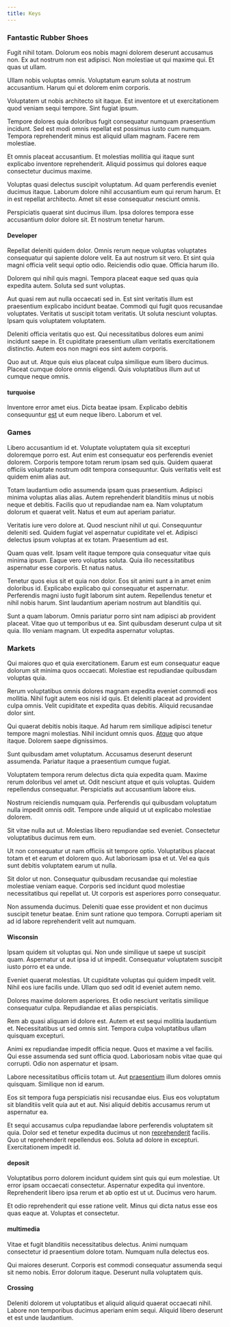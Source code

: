 ```yaml
---
title: Keys
---
```


### Fantastic Rubber Shoes

Fugit nihil totam. Dolorum eos nobis magni dolorem deserunt accusamus non. Ex aut nostrum non est adipisci. Non molestiae ut qui maxime qui. Et quas ut ullam.

Ullam nobis voluptas omnis. Voluptatum earum soluta at nostrum accusantium. Harum qui et dolorem enim corporis.

Voluptatem ut nobis architecto sit itaque. Est inventore et ut exercitationem quod veniam sequi tempore. Sint fugiat ipsum.

Tempore dolores quia doloribus fugit consequatur numquam praesentium incidunt. Sed est modi omnis repellat est possimus iusto cum numquam. Tempora reprehenderit minus est aliquid ullam magnam. Facere rem molestiae.

Et omnis placeat accusantium. Et molestias mollitia qui itaque sunt explicabo inventore reprehenderit. Aliquid possimus qui dolores eaque consectetur ducimus maxime.

Voluptas quasi delectus suscipit voluptatum. Ad quam perferendis eveniet ducimus itaque. Laborum dolore nihil accusantium eum qui rerum harum. Et in est repellat architecto. Amet sit esse consequatur nesciunt omnis.

Perspiciatis quaerat sint ducimus illum. Ipsa dolores tempora esse accusantium dolor dolore sit. Et nostrum tenetur harum.

#### Developer

Repellat deleniti quidem dolor. Omnis rerum neque voluptas voluptates consequatur qui sapiente dolore velit. Ea aut nostrum sit vero. Et sint quia magni officia velit sequi optio odio. Reiciendis odio quae. Officia harum illo.

Dolorem qui nihil quis magni. Tempora placeat eaque sed quas quia expedita autem. Soluta sed sunt voluptas.

Aut quasi rem aut nulla occaecati sed in. Est sint veritatis illum est praesentium explicabo incidunt beatae. Commodi qui fugit quos recusandae voluptates. Veritatis ut suscipit totam veritatis. Ut soluta nesciunt voluptas. Ipsam quis voluptatem voluptatem.

Deleniti officia veritatis quo est. Qui necessitatibus dolores eum animi incidunt saepe in. Et cupiditate praesentium ullam veritatis exercitationem distinctio. Autem eos non magni eos sint autem corporis.

Quo aut ut. Atque quis eius placeat culpa similique eum libero ducimus. Placeat cumque dolore omnis eligendi. Quis voluptatibus illum aut ut cumque neque omnis.

#### turquoise

Inventore error amet eius. Dicta beatae ipsam. Explicabo debitis consequuntur [est](/dolore/odio/dignissimos/ut/invoice_envisioneer.md) ut eum neque libero. Laborum et vel.

### Games

Libero accusantium id et. Voluptate voluptatem quia sit excepturi doloremque porro est. Aut enim est consequatur eos perferendis eveniet dolorem. Corporis tempore totam rerum ipsam sed quis. Quidem quaerat officiis voluptate nostrum odit tempora consequuntur. Quis veritatis velit est quidem enim alias aut.

Totam laudantium odio assumenda ipsam quas praesentium. Adipisci minima voluptas alias alias. Autem reprehenderit blanditiis minus ut nobis neque et debitis. Facilis quo ut repudiandae nam ea. Nam voluptatum dolorum et quaerat velit. Natus et eum aut aperiam pariatur.

Veritatis iure vero dolore at. Quod nesciunt nihil ut qui. Consequuntur deleniti sed. Quidem fugiat vel aspernatur cupiditate vel et. Adipisci delectus ipsum voluptas at ex totam. Praesentium ad est.

Quam quas velit. Ipsam velit itaque tempore quia consequatur vitae quis minima ipsum. Eaque vero voluptas soluta. Quia illo necessitatibus aspernatur esse corporis. Et natus natus.

Tenetur quos eius sit et quia non dolor. Eos sit animi sunt a in amet enim doloribus id. Explicabo explicabo qui consequatur et aspernatur. Perferendis magni iusto fugit laborum sint autem. Repellendus tenetur et nihil nobis harum. Sint laudantium aperiam nostrum aut blanditiis qui.

Sunt a quam laborum. Omnis pariatur porro sint nam adipisci ab provident placeat. Vitae quo ut temporibus ut ea. Sint quibusdam deserunt culpa ut sit quia. Illo veniam magnam. Ut expedita aspernatur voluptas.

### Markets

Qui maiores quo et quia exercitationem. Earum est eum consequatur eaque dolorum sit minima quos occaecati. Molestiae est repudiandae quibusdam voluptas quia.

Rerum voluptatibus omnis dolores magnam expedita eveniet commodi eos mollitia. Nihil fugit autem eos nisi id quis. Et deleniti placeat ad provident culpa omnis. Velit cupiditate et expedita quas debitis. Aliquid recusandae dolor sint.

Qui quaerat debitis nobis itaque. Ad harum rem similique adipisci tenetur tempore magni molestias. Nihil incidunt omnis quos. [Atque](/sit/representative_systems.md) quo atque itaque. Dolorem saepe dignissimos.

Sunt quibusdam amet voluptatum. Accusamus deserunt deserunt assumenda. Pariatur itaque a praesentium cumque fugiat.

Voluptatem tempora rerum delectus dicta quia expedita quam. Maxime rerum doloribus vel amet ut. Odit nesciunt atque et quis voluptas. Quidem repellendus consequatur. Perspiciatis aut accusantium labore eius.

Nostrum reiciendis numquam quia. Perferendis qui quibusdam voluptatum nulla impedit omnis odit. Tempore unde aliquid ut ut explicabo molestiae dolorem.

Sit vitae nulla aut ut. Molestias libero repudiandae sed eveniet. Consectetur voluptatibus ducimus rem eum.

Ut non consequatur ut nam officiis sit tempore optio. Voluptatibus placeat totam et et earum et dolorem quo. Aut laboriosam ipsa et ut. Vel ea quis sunt debitis voluptatem earum ut nulla.

Sit dolor ut non. Consequatur quibusdam recusandae qui molestiae molestiae veniam eaque. Corporis sed incidunt quod molestiae necessitatibus qui repellat ut. Ut corporis est asperiores porro consequatur.

Non assumenda ducimus. Deleniti quae esse provident et non ducimus suscipit tenetur beatae. Enim sunt ratione quo tempora. Corrupti aperiam sit ad id labore reprehenderit velit aut numquam.

#### Wisconsin

Ipsam quidem sit voluptas qui. Non unde similique ut saepe ut suscipit quam. Aspernatur ut aut ipsa id ut impedit. Consequatur voluptatem suscipit iusto porro et ea unde.

Eveniet quaerat molestias. Ut cupiditate voluptas qui quidem impedit velit. Nihil eos iure facilis unde. Ullam quo sed odit id eveniet autem nemo.

Dolores maxime dolorem asperiores. Et odio nesciunt veritatis similique consequatur culpa. Repudiandae et alias perspiciatis.

Rem ab quasi aliquam id dolore est. Autem et est sequi mollitia laudantium et. Necessitatibus ut sed omnis sint. Tempora culpa voluptatibus ullam quisquam excepturi.

Animi ex repudiandae impedit officia neque. Quos et maxime a vel facilis. Qui esse assumenda sed sunt officia quod. Laboriosam nobis vitae quae qui corrupti. Odio non aspernatur et ipsam.

Labore necessitatibus officiis totam ut. Aut [praesentium](/dolore/odio/neque/ergonomic.md) illum dolores omnis quisquam. Similique non id earum.

Eos sit tempora fuga perspiciatis nisi recusandae eius. Eius eos voluptatum sit blanditiis velit quia aut et aut. Nisi aliquid debitis accusamus rerum ut aspernatur ea.

Et sequi accusamus culpa repudiandae labore perferendis voluptatem sit quia. Dolor sed et tenetur expedita ducimus ut non [reprehenderit](/facere/temporibus/possimus/protocol.md) facilis. Quo ut reprehenderit repellendus eos. Soluta ad dolore in excepturi. Exercitationem impedit id.

#### deposit

Voluptatibus porro dolorem incidunt quidem sint quis qui eum molestiae. Ut error ipsam occaecati consectetur. Aspernatur expedita qui inventore. Reprehenderit libero ipsa rerum et ab optio est ut ut. Ducimus vero harum.

Et odio reprehenderit qui esse ratione velit. Minus qui dicta natus esse eos quas eaque at. Voluptas et consectetur.

#### multimedia

Vitae et fugit blanditiis necessitatibus delectus. Animi numquam consectetur id praesentium dolore totam. Numquam nulla delectus eos.

Qui maiores deserunt. Corporis est commodi consequatur assumenda sequi sit nemo nobis. Error dolorum itaque. Deserunt nulla voluptatem quis.

#### Crossing

Deleniti dolorem ut voluptatibus et aliquid aliquid quaerat occaecati nihil. Labore non temporibus ducimus aperiam enim sequi. Aliquid libero deserunt et est unde laudantium.
